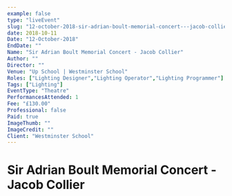 ```yaml
---
example: false
type: "liveEvent"
slug: "12-october-2018-sir-adrian-boult-memorial-concert---jacob-collier"
date: 2018-10-11
Date: "12-October-2018"
EndDate: ""
Name: "Sir Adrian Boult Memorial Concert - Jacob Collier"
Author: ""
Director: ""
Venue: "Up School | Westminster School"
Roles: ["Lighting Designer","Lighting Operator","Lighting Programmer"]
Tags: ["Lighting"]
EventType: "Theatre"
PerformancesAttended: 1
Fee: "£130.00"
Professional: false
Paid: true
ImageThumb: ""
ImageCredit: ""
Client: "Westminster School"
---
```


# Sir Adrian Boult Memorial Concert - Jacob Collier